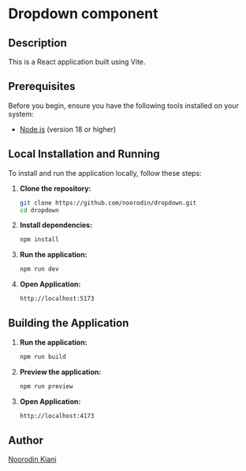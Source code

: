 # Dropdown component

## Description

This is a React application built using Vite.

## Prerequisites

Before you begin, ensure you have the following tools installed on your system:

- [Node.js](https://nodejs.org/) (version 18 or higher)

## Local Installation and Running

To install and run the application locally, follow these steps:

1. **Clone the repository:**
   ```bash
   git clone https://github.com/noorodin/dropdown.git
   cd dropdown
   ```
2. **Install dependencies:**

   ```bash
   npm install
   ```

3. **Run the application:**

   ```bash
   npm run dev
   ```

4. **Open Application:**

   ```bash
   http://localhost:5173
   ```

## Building the Application

1. **Run the application:**

   ```bash
   npm run build
   ```

2. **Preview the application:**

   ```bash
   npm run preview
   ```

3. **Open Application:**

   ```bash
   http://localhost:4173
   ```

## Author

[Noorodin Kiani](https://www.linkedin.com/in/noorodin-kiani-25373487/)
